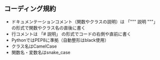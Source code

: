 ## コーディング規約
- ドキュメンテーションコメント（関数やクラスの説明）は 「""" 説明 """」 の形式で関数やクラス名の直後に書く
- 行コメントは 「# 説明」 の形式でコードの右側や直前に書く
- PythonではPEP8に準拠（自動整形はblack使用）
- クラス名はCamelCase
- 関数名・変数名はsnake_case
